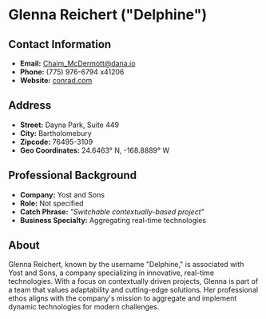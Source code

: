 # Glenna Reichert ("Delphine")

## Contact Information
- **Email:** [Chaim_McDermott@dana.io](mailto:Chaim_McDermott@dana.io)
- **Phone:** (775) 976-6794 x41206
- **Website:** [conrad.com](http://conrad.com)

## Address
- **Street:** Dayna Park, Suite 449
- **City:** Bartholomebury
- **Zipcode:** 76495-3109
- **Geo Coordinates:** 24.6463° N, -168.8889° W

## Professional Background
- **Company:** Yost and Sons
- **Role:** Not specified
- **Catch Phrase:** *"Switchable contextually-based project"*
- **Business Specialty:** Aggregating real-time technologies

## About
Glenna Reichert, known by the username "Delphine," is associated with Yost and Sons, a company specializing in innovative, real-time technologies. With a focus on contextually driven projects, Glenna is part of a team that values adaptability and cutting-edge solutions. Her professional ethos aligns with the company's mission to aggregate and implement dynamic technologies for modern challenges.